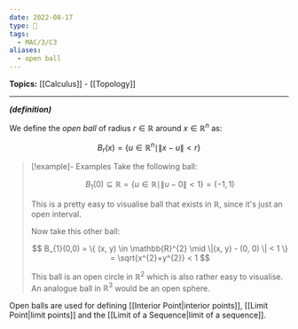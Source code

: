 ```yaml
---
date: 2022-08-17
type: 🧠
tags:
  - MAC/3/C3
aliases:
  - open ball
---
```


**Topics:** [[Calculus]] - [[Topology]]

---

_**(definition)**_

We define the _open ball_ of radius $r \in \mathbb{R}$ around $x \in \mathbb{R}^n$ as:

$$
B_r(x)=\{ u \in \mathbb{R}^n \mid \| x - u \| < r \}
$$

> [!example]- Examples
> Take the following ball:
>
> $$
> B_1(0)\subseteq \mathbb{R} = \{ u \in \mathbb{R} \mid \|u-0\| < 1 \} = (-1, 1)
> $$
>
> This is a pretty easy to visualise ball that exists in $\mathbb{R}$, since it's just an open interval.
>
> Now take this other ball:
>
> $$
> B_{1}(0,0) = \{ (x, y) \in \mathbb{R}^{2}  \mid \|(x, y) - (0, 0) \| < 1 \} = \sqrt{x^{2}+y^{2}} < 1
> $$
>
> This ball is an open circle in $\mathbb{R}^{2}$ which is also rather easy to visualise. An analogue ball in $\mathbb{R}^{3}$ would be an open sphere.

Open balls are used for defining [[Interior Point|interior points]], [[Limit Point|limit points]] and the [[Limit of a Sequence|limit of a sequence]].
